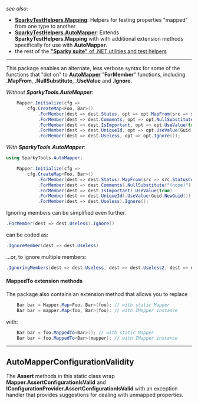 ﻿
_see also_:
* **[SparkyTestHelpers.Mapping](https://www.nuget.org/packages/SparkyTestHelpers.Mapping)**: Helpers for testing properties "mapped" from one type to another
* **[SparkyTestHelpers.AutoMapper](https://www.nuget.org/packages/SparkyTestHelpers.AutoMapper/)**: Extends **SparkyTestHelpers.Mapping** with with additional extension methods specifically for use with **AutoMapper**.
* the rest of the [**"Sparky suite"** of .NET utilities and test helpers](https://www.nuget.org/profiles/BrianSchroer)
---
This package enables an alternate, less verbose syntax for some of the functions that "dot on" to **[AutoMapper](http://automapper.org/)** "**ForMember**" functions, including **.MapFrom**, **.NullSubstitute**, **.UseValue** and **.Ignore**.

*Without **SparkyTools.AutoMapper***:

```csharp
    Mapper.Initialize(cfg => 
        cfg.CreateMap<Foo, Bar>()
            .ForMember(dest => dest.Status, opt => opt.MapFrom(src => src.StatusCode))
            .ForMember(dest => dest.Comments, opt => opt.NullSubstitute("(none)"))
            .ForMember(dest => dest.IsImportant, opt => opt.UseValue(true))
            .ForMember(dest => dest.UniqueId, opt => opt.UseValue(Guid.NewGuid()))
            .ForMember(dest => dest.Useless, opt => opt.Ignore());
``` 

*With **SparkyTools.AutoMapper***:

```csharp
using SparkyTools.AutoMapper;
```
```csharp
    Mapper.Initialize(cfg => 
        cfg.CreateMap<Foo, Bar>()
            .ForMember(dest => dest.Status).MapFrom(src => src.StatusCode)
            .ForMember(dest => dest.Comments).NullSubstitute("(none)")
            .ForMember(dest => dest.IsImportant).UseValue(true)
            .ForMember(dest => dest.UniqueId).UseValue(Guid.NewGuid())
            .ForMember(dest => dest.Useless).Ignore();
```  

Ignoring members can be simplified even further.  
```csharp
.ForMember(dest => dest.Useless).Ignore()
``` 
can be coded as:
```csharp
.IgnoreMember(dest => dest.Useless)
```
...or, to ignore multiple members:
```csharp
.IgnoringMembers(dest => dest.Useless, dest => dest.Useless2, dest => dest.Useless3)
```

#### MappedTo extension methods ####
The package also contains an extension method that allows you to replace
```csharp
    Bar bar = Mapper.Map<Foo, Bar>(foo); // with static Mapper
    Bar bar = mapper.Map<foo, Bar>(foo): // with IMapper instance
```
with:
```csharp
    Bar bar = foo.MappedTo<Bar>(); // with static Mapper
    Bar bar = foo.MappedTo<Bar>(mapper); // with IMapper instance
```
---
## AutoMapperConfigurationValidity ##
The **Assert** methods in this static class wrap **Mapper.AssertConfigurationIsValid** and **IConfigurationProvider.AssertConfigurationIsValid** with an exception handler that provides suggestions for dealing with unmapped properties.